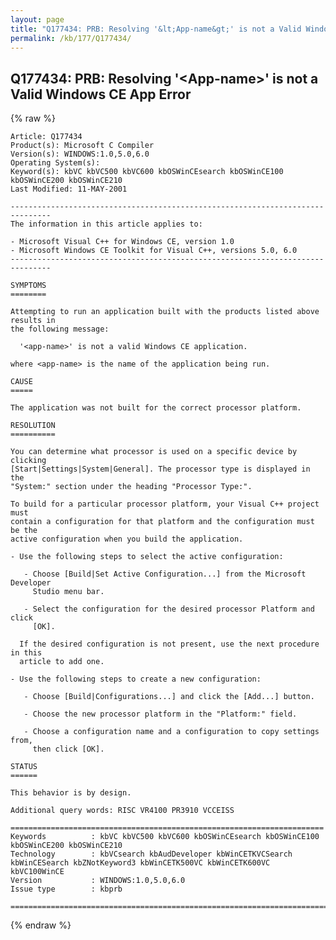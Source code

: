 ```yaml
---
layout: page
title: "Q177434: PRB: Resolving '&lt;App-name&gt;' is not a Valid Windows CE App Error"
permalink: /kb/177/Q177434/
---
```


## Q177434: PRB: Resolving '&lt;App-name&gt;' is not a Valid Windows CE App Error

{% raw %}

	Article: Q177434
	Product(s): Microsoft C Compiler
	Version(s): WINDOWS:1.0,5.0,6.0
	Operating System(s): 
	Keyword(s): kbVC kbVC500 kbVC600 kbOSWinCEsearch kbOSWinCE100 kbOSWinCE200 kbOSWinCE210
	Last Modified: 11-MAY-2001
	
	-------------------------------------------------------------------------------
	The information in this article applies to:
	
	- Microsoft Visual C++ for Windows CE, version 1.0 
	- Microsoft Windows CE Toolkit for Visual C++, versions 5.0, 6.0 
	-------------------------------------------------------------------------------
	
	SYMPTOMS
	========
	
	Attempting to run an application built with the products listed above results in
	the following message:
	
	  '<app-name>' is not a valid Windows CE application.
	
	where <app-name> is the name of the application being run.
	
	CAUSE
	=====
	
	The application was not built for the correct processor platform.
	
	RESOLUTION
	==========
	
	You can determine what processor is used on a specific device by clicking
	[Start|Settings|System|General]. The processor type is displayed in the
	"System:" section under the heading "Processor Type:".
	
	To build for a particular processor platform, your Visual C++ project must
	contain a configuration for that platform and the configuration must be the
	active configuration when you build the application.
	
	- Use the following steps to select the active configuration:
	
	   - Choose [Build|Set Active Configuration...] from the Microsoft Developer
	     Studio menu bar.
	
	   - Select the configuration for the desired processor Platform and click
	     [OK].
	
	  If the desired configuration is not present, use the next procedure in this
	  article to add one.
	
	- Use the following steps to create a new configuration:
	
	   - Choose [Build|Configurations...] and click the [Add...] button.
	
	   - Choose the new processor platform in the "Platform:" field.
	
	   - Choose a configuration name and a configuration to copy settings from,
	     then click [OK].
	
	STATUS
	======
	
	This behavior is by design.
	
	Additional query words: RISC VR4100 PR3910 VCCEISS
	
	======================================================================
	Keywords          : kbVC kbVC500 kbVC600 kbOSWinCEsearch kbOSWinCE100 kbOSWinCE200 kbOSWinCE210 
	Technology        : kbVCsearch kbAudDeveloper kbWinCETKVCSearch kbWinCESearch kbZNotKeyword3 kbWinCETK500VC kbWinCETK600VC kbVC100WinCE
	Version           : WINDOWS:1.0,5.0,6.0
	Issue type        : kbprb
	
	=============================================================================
	

{% endraw %}
